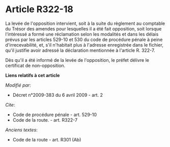 # Article R322-18

La levée de l'opposition intervient, soit à la suite du règlement au comptable du Trésor des amendes pour lesquelles il a été
fait opposition, soit lorsque l'intéressé a formé une réclamation selon les modalités et dans les délais prévus par les
articles 529-10 et 530 du code de procédure pénale à peine d'irrecevabilité, et, s'il n'habitait plus à l'adresse enregistrée
dans le fichier, qu'il justifie avoir adressé la déclaration mentionnée à l'article R. 322-7. 

Dès qu'il a été informé de la levée de l'opposition, le préfet délivre le certificat de non-opposition.

**Liens relatifs à cet article**

_Modifié par_:

  - Décret n°2009-383 du 6 avril 2009 - art. 2

_Cite_:

  - Code de procédure pénale - art. 529-10
  - Code de la route. - art. R322-7

_Anciens textes_:

  - Code de la route - art. R301 (Ab)
